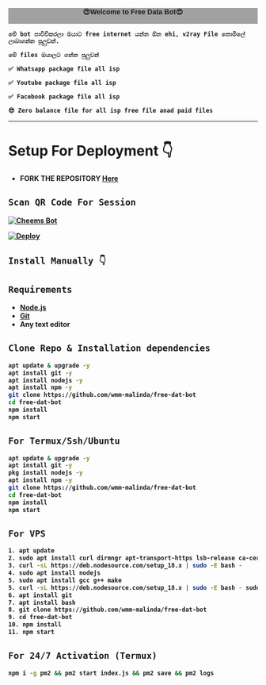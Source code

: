 

<p style="align-items: center;color: rgb(37, 28, 28);font-family: 'Lucida Sans', 'Lucida Sans Regular', 'Lucida Grande', 'Lucida Sans Unicode', Geneva, Verdana, sans-serif;font-weight: bold;justify-content: center;background-color: rgba(100, 100, 100, 0.6);" align='center'><b>😍Welcome to Free Data Bot😍<br><br>

    මේ bot පාවිචිකරලා ඔයාට free internet යන්න ඕන ehi, v2ray File නොමිලේ ලාබාගන්න පුලුවන්.
    
    මේ files ඔයාලට ගන්න පුලුවන්
    
    ✅ Whatsapp package file all isp
    
    ✅ Youtube package file all isp
    
    ✅ Facebook package file all isp
    
    😎 Zero balance file for all isp free file anad paid files

    

-------


# Setup For Deployment 👇

- FORK THE REPOSITORY [Here](https://github.com/wmm-malinda/free-dat-bot/fork)

## `Scan QR Code For Session`
[![Cheems Bot](https://repl.it/badge/github/quiec/whatsasena)](https://replit.com/@DGXeon/Cheems-Bot-Multi-Device-Qr-Code-Generator?output%20only=1&lite=1#index.js)



[![Deploy](https://www.herokucdn.com/deploy/button.svg)](https://heroku.com/deploy?template=https://github.com/wmm-malinda/free-dat-bot/)
## `Install Manually 👇`
## `Requirements`
* [Node.js](https://nodejs.org/en/)
* [Git](https://git-scm.com/downloads)
* Any text editor
## `Clone Repo & Installation dependencies`
```bash
apt update & upgrade -y
apt install git -y
apt install nodejs -y 
apt install npm -y 
git clone https://github.com/wmm-malinda/free-dat-bot
cd free-dat-bot
npm install
npm start
```
## `For Termux/Ssh/Ubuntu`
```bash
apt update & upgrade -y
apt install git -y
pkg install nodejs -y 
apt install npm -y 
git clone https://github.com/wmm-malinda/free-dat-bot
cd free-dat-bot
npm install
npm start
```
## `For VPS`
```bash
1. apt update
2. sudo apt install curl dirmngr apt-transport-https lsb-release ca-certificates vim
3. curl -sL https://deb.nodesource.com/setup_18.x | sudo -E bash -
4. sudo apt install nodejs
5. sudo apt install gcc g++ make
5. curl -sL https://deb.nodesource.com/setup_18.x | sudo -E bash - sudo apt install nodejscurl -sL https://dl.yarnpkg.com/debian/pubkey.gpg | sudo apt-key   add echo "deb https://dl.yarnpkg.com/debian/ stable main" | sudo tee /etc/apt/sources.list.d/yarn.list sudo apt update && sudo apt install yarn
6. apt install git 
7. apt install bash
8. git clone https://github.com/wmm-malinda/free-dat-bot
9. cd free-dat-bot
10. npm install
11. npm start    
```
## `For 24/7 Activation (Termux)`
```bash
npm i -g pm2 && pm2 start index.js && pm2 save && pm2 logs
```
